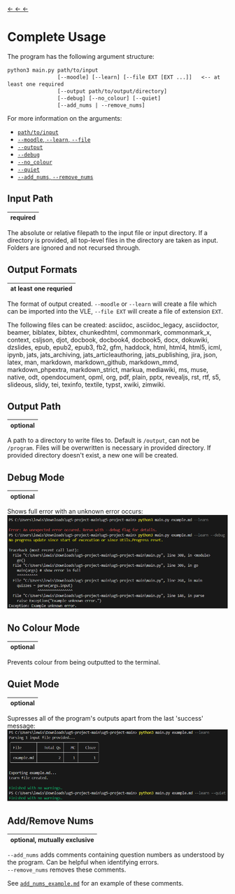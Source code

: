 [← ← ←](../../../#full-usage)

# Complete Usage
The program has the following argument structure:
```
python3 main.py path/to/input
                [--moodle] [--learn] [--file EXT [EXT ...]]   <-- at least one required
                [--output path/to/output/directory]
                [--debug] [--no_colour] [--quiet]
                [--add_nums | --remove_nums] 
```

For more information on the arguments:
- [`path/to/input`](#input-path)
- [`--moodle`, `--learn`, `--file`](#output-formats)
- [`--output`](#output-path)
- [`--debug`](#debug-mode)
- [`--no_colour`](#no-colour-mode)
- [`--quiet`](#quiet-mode)
- [`--add_nums`, `--remove_nums`](#addremove-nums)

## Input Path

|required|
|---|

The absolute or relative filepath to the input file or input directory. If a directory is provided, all top-level files in the directory are taken as input. Folders are ignored and not recursed through.

## Output Formats
|at least one requried|
|---|

The format of output created. `--moodle` or `--learn` will create a file which can be imported into the VLE, `--file EXT` will create a file of extension `EXT`. 

The following files can be created:  asciidoc, asciidoc_legacy, asciidoctor, beamer, biblatex, bibtex, chunkedhtml, commonmark, commonmark_x, context, csljson, djot, docbook, docbook4, docbook5, docx, dokuwiki, dzslides, epub, epub2, epub3, fb2, gfm, haddock, html, html4, html5, icml, ipynb, jats, jats_archiving, jats_articleauthoring, jats_publishing, jira, json, latex, man, markdown, markdown_github, markdown_mmd, markdown_phpextra, markdown_strict, markua, mediawiki, ms, muse, native, odt, opendocument, opml, org, pdf, plain, pptx, revealjs, rst, rtf, s5, slideous, slidy, tei, texinfo, textile, typst, xwiki, zimwiki.

## Output Path
|optional|
|---|

A path to a directory to write files to. Default is `/output`, can not be `/program`.
Files will be overwritten is necessary in provided directory.
If provided directory doesn't exist, a new one will be created.

## Debug Mode
|optional|
|---|

Shows full error with an unknown error occurs:
![example of debug flag](debug_example.png)

## No Colour Mode
|optional|
|---|

Prevents colour from being outputted to the terminal.

## Quiet Mode
|optional|
|---|

Supresses all of the program's outputs apart from the last 'success' message:
![example of program running with and without the quiet flag](quiet_example.png)

## Add/Remove Nums
|optional, mutually exclusive|
|---|

`--add_nums` adds comments containing question numbers as understood by the program. Can be helpful when identifying errors. \
`--remove_nums` removes these comments.

See [`add_nums_example.md`](add_nums_example.md) for an example of these comments.
